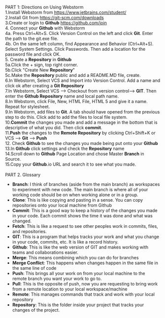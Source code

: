 PART 1: Directions on Using Webstorm
<br>1.Install Webstorm from https://www.jetbrains.com/student/
<br>2.Install Git from https://git-scm.com/downloads
<br>3.Create or login to <b>Github</b> https://github.com/join
<br>4. Connect your <b>Github</b> with Webstorm
<br>4a. Press Ctrl+Alt+S. Click Version Control on the left and click <b>Git</b>. Enter the path to the git.exe file.
<br>4b. On the same left column, find Appearance and Behavior (Ctrl+Alt+S). Select System Settings. Click Passwords. Then add a location for the password file and click OK.
<br>5. Create a <b>Repository</b> in <b>Github</b>
<br>5a.Click the + sign, top right corner.
<br>5b.Click "Create New <b>Repository</b>"
<br>5c.Make the <b>Repository</b> public and add a README.MD file, create.
<br>6.In Webstorm, Select VCS and Import into Version Control. Add a name and click ok after creating a <b>Git Repository</b>
<br>7.In Webstorm, Select VCS --> Checkout from version control--> <b>GIT</b>. Then enter the <b>Github Repository</b> name and local path name.
<br>8.In Webstorm, click File, New, HTML File, HTML 5 and give it a name. Repeat for stylesheet.
<br>9.In Webstorm, add files to <b>Git</b>. A tab should have opened from the previous step to do this. Click add to add the files to local file system.
<br>10.<b>Commit</b> the changes you made and add a message in the bottom that is descriptive of what you did. Then click <b>commit</b>.
<br>11.<b>Push</b> the changes to the <b>Remote Repository</b> by clicking Ctrl+Shift+K or VCS --> <b>Git</b> --> <b>Push</b>
</br>12. Check <b>Github</b> to see the changes you made being put onto your <b>Github</b>
</br>13.In <b>Github</b> click settings and check the <b>Repository</b> name
</br>14.Scroll down to <b>Github</b> Page Location and chose Master <b>Branch</b> in Source.
</br>15.Copy your <b>Github</b>.io URL and search it to see what you made.
<br>
<br>PART 2. Glossary
<br><ul>
        <li><b>Branch</b>: I think of branches (aside from the main branch) as workspaces to experiment with new code. The main branch is where all of your working code should be on when working alone or in a group.</li>
        <li><b>Clone</b>: This is like copying and pasting in a sense. You can copy repositories onto your local machine from Github </li>
        <li><b>Commit</b>: This is a good way to keep a history of the changes you made in your code. Each commit shows the time it was done and what was changed. </li>
        <li><b>Fetch</b>: This is like a request to see other peoples work in commits, files, and repositories.  </li>
        <li><b>GIT</b>: This is a program that helps tracks your work and what you change in your code, commits, etc. It is like a record history. </li>
        <li><b>Github</b>: This is like the web version of GIT and makes working with teams and collaborations easier. </li>
        <li><b>Merge</b>: This means combining which you can do for branches  </li>
        <li><b>Merge Conflict</b>: This happens when changes happen in the same file in the same line of code </li>
        <li><b>Push</b>: This brings all your work on from your local machine to the remote branch you want your work to go to. </li>
        <li><b>Pull</b>: This is the opposite of push, now you are requesting to bring work from a remote location to your local workspace/machine </li>
        <li><b>Remote</b>: This manages commands that track and work with your local repository  </li>
        <li><b>Repository</b>: This is the folder inside your project that tracks your changes of the project. </li>
    </ul>